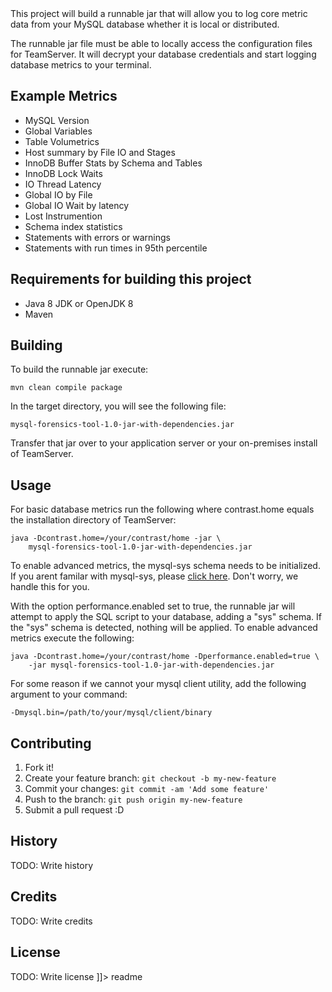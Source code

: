 <snippet>
  <content><![CDATA[
## MySQL Forensic Tool for TeamServer
Want database metrics from your TeamServer installation? Great!

This project will build a runnable jar that will allow you to log core
metric data from your MySQL database whether it is local or distributed. 

The runnable jar file must be able to locally access the configuration files 
for TeamServer. It will decrypt your database credentials and start logging database metrics to your
terminal. 

## Example Metrics

* MySQL Version
* Global Variables
* Table Volumetrics
* Host summary by File IO and Stages
* InnoDB Buffer Stats by Schema and Tables
* InnoDB Lock Waits
* IO Thread Latency
* Global IO by File 
* Global IO Wait by latency
* Lost Instrumention
* Schema index statistics
* Statements with errors or warnings
* Statements with run times in 95th percentile

## Requirements for building this project
* Java 8 JDK or OpenJDK 8
* Maven 

## Building 
To build the runnable jar execute:

	mvn clean compile package

In the target directory, you will see the following file:

	mysql-forensics-tool-1.0-jar-with-dependencies.jar	

Transfer that jar over to your application server or your on-premises
install of TeamServer.

## Usage
For basic database metrics run the following where contrast.home equals the installation directory of TeamServer:

	java -Dcontrast.home=/your/contrast/home -jar \
		mysql-forensics-tool-1.0-jar-with-dependencies.jar

To enable advanced metrics, the mysql-sys schema needs to be initialized. If you arent familar with mysql-sys, please 
[click here](https://github.com/mysql/mysql-sys). Don't worry, we handle this for you. 

With the option performance.enabled set to true, the runnable jar will attempt to apply the SQL script to your 
database, adding a "sys" schema. If the "sys" schema is detected, nothing will be applied. To enable advanced 
metrics execute the following:

	java -Dcontrast.home=/your/contrast/home -Dperformance.enabled=true \
		-jar mysql-forensics-tool-1.0-jar-with-dependencies.jar

For some reason if we cannot your mysql client utility, add the following argument to your command:

	-Dmysql.bin=/path/to/your/mysql/client/binary

## Contributing
1. Fork it!
2. Create your feature branch: `git checkout -b my-new-feature`
3. Commit your changes: `git commit -am 'Add some feature'`
4. Push to the branch: `git push origin my-new-feature`
5. Submit a pull request :D
## History
TODO: Write history
## Credits
TODO: Write credits
## License
TODO: Write license
]]></content>
  <tabTrigger>readme</tabTrigger>
</snippet>
